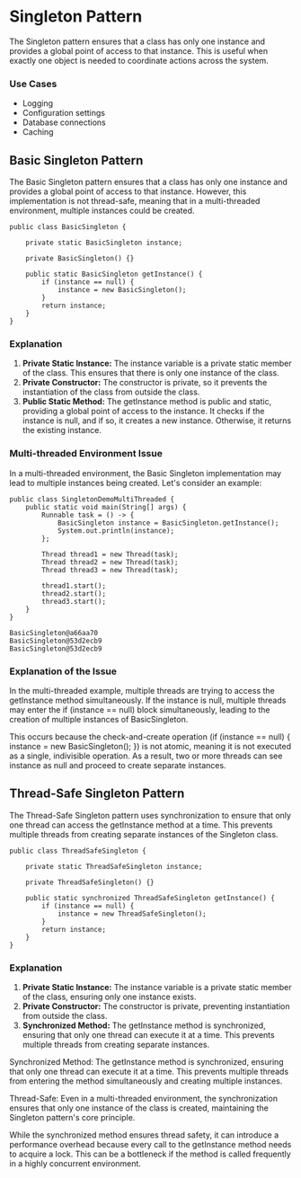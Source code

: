 # Singleton Pattern


The Singleton pattern ensures that a class has only one instance and provides a global point of access to that instance. This is useful when exactly one object is needed to coordinate actions across the system.

### Use Cases
- Logging
- Configuration settings
- Database connections
- Caching


## Basic Singleton Pattern

The Basic Singleton pattern ensures that a class has only one instance and provides a global point of access to that instance. However, this implementation is not thread-safe, meaning that in a multi-threaded environment, multiple instances could be created.

```angular2html
public class BasicSingleton {

    private static BasicSingleton instance;

    private BasicSingleton() {}

    public static BasicSingleton getInstance() {
        if (instance == null) {
            instance = new BasicSingleton();
        }
        return instance;
    }
}
```

### Explanation

1. **Private Static Instance:** The instance variable is a private static member of the class. This ensures that there is only one instance of the class.
2. **Private Constructor:** The constructor is private, so it prevents the instantiation of the class from outside the class.
3. **Public Static Method:** The getInstance method is public and static, providing a global point of access to the instance. It checks if the instance is null, and if so, it creates a new instance. Otherwise, it returns the existing instance.

### Multi-threaded Environment Issue
In a multi-threaded environment, the Basic Singleton implementation may lead to multiple instances being created. Let's consider an example:

```angular2html
public class SingletonDemoMultiThreaded {
    public static void main(String[] args) {
        Runnable task = () -> {
            BasicSingleton instance = BasicSingleton.getInstance();
            System.out.println(instance);
        };

        Thread thread1 = new Thread(task);
        Thread thread2 = new Thread(task);
        Thread thread3 = new Thread(task);

        thread1.start();
        thread2.start();
        thread3.start();
    }
}
```
```angular2html
BasicSingleton@a66aa70
BasicSingleton@53d2ecb9
BasicSingleton@53d2ecb9
```
### Explanation of the Issue

In the multi-threaded example, multiple threads are trying to access the getInstance method simultaneously. If the instance is null, multiple threads may enter the if (instance == null) block simultaneously, leading to the creation of multiple instances of BasicSingleton.

This occurs because the check-and-create operation (if (instance == null) { instance = new BasicSingleton(); }) is not atomic, meaning it is not executed as a single, indivisible operation. As a result, two or more threads can see instance as null and proceed to create separate instances.


## Thread-Safe Singleton Pattern
The Thread-Safe Singleton pattern uses synchronization to ensure that only one thread can access the getInstance method at a time. This prevents multiple threads from creating separate instances of the Singleton class.

```angular2html
public class ThreadSafeSingleton {

    private static ThreadSafeSingleton instance;

    private ThreadSafeSingleton() {}

    public static synchronized ThreadSafeSingleton getInstance() {
        if (instance == null) {
            instance = new ThreadSafeSingleton();
        }
        return instance;
    }
}
```

### Explanation
1. **Private Static Instance:** The instance variable is a private static member of the class, ensuring only one instance exists.
2. **Private Constructor:** The constructor is private, preventing instantiation from outside the class.
3. **Synchronized Method:** The getInstance method is synchronized, ensuring that only one thread can execute it at a time. This prevents multiple threads from creating separate instances.

Synchronized Method: The getInstance method is synchronized, ensuring that only one thread can execute it at a time. This prevents multiple threads from entering the method simultaneously and creating multiple instances.

Thread-Safe: Even in a multi-threaded environment, the synchronization ensures that only one instance of the class is created, maintaining the Singleton pattern's core principle.

While the synchronized method ensures thread safety, it can introduce a performance overhead because every call to the getInstance method needs to acquire a lock. This can be a bottleneck if the method is called frequently in a highly concurrent environment.